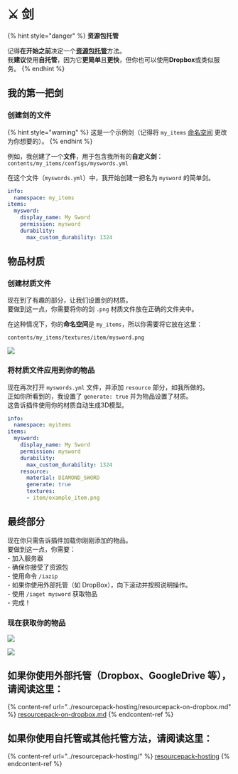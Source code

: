 # ⚔ 剑

{% hint style="danger" %}
**资源包托管**

记得**在开始之前**决定一个[**资源包托管**](../resourcepack-hosting/)方法。\
我**建议**使用**自托管**，因为它**更简单**且**更快**，但你也可以使用**Dropbox**或类似服务。
{% endhint %}

## 我的第一把剑

### 创建剑的文件

{% hint style="warning" %}
这是一个示例剑（记得将 `my_items` [命名空间](broken-reference) 更改为你想要的）。
{% endhint %}

例如，我创建了一个**文件**，用于包含我所有的**自定义剑**：\
`contents/my_items/configs/myswords.yml`

在这个文件（`myswords.yml`）中，我开始创建一把名为 `mysword` 的简单剑。

```yaml
info:
  namespace: my_items
items:
  mysword:
    display_name: My Sword
    permission: mysword
    durability:
      max_custom_durability: 1324
```

## 物品材质

### 创建材质文件

现在到了有趣的部分，让我们设置剑的材质。\
要做到这一点，你需要将你的剑 `.png` 材质文件放在正确的文件夹中。

在这种情况下，你的**命名空间**是 `my_items`，所以你需要将它放在这里：

`contents/my_items/textures/item/mysword.png`

![](../../.gitbook/assets/image\_\(14\).png)

### 将材质文件应用到你的物品

现在再次打开 `myswords.yml` 文件，并添加 `resource` 部分，如我所做的。\
正如你所看到的，我设置了 `generate: true` 并为物品设置了材质。\
这告诉插件使用你的材质自动生成3D模型。

```yaml
info:
  namespace: myitems
items:
  mysword:
    display_name: My Sword
    permission: mysword
    durability:
      max_custom_durability: 1324
    resource:
      material: DIAMOND_SWORD
      generate: true
      textures:
      - item/example_item.png
```

## 最终部分

现在你只需告诉插件加载你刚刚添加的物品。\
要做到这一点，你需要：\
\- 加入服务器\
\- 确保你接受了资源包\
\- 使用命令 `/iazip`\
\- 如果你使用外部托管（如 DropBox），向下滚动并按照说明操作。\
\- 使用 `/iaget mysword` 获取物品\
\- 完成！

### 现在获取你的物品

![](../../.gitbook/assets/image\_\(18\).png)

![](../../.gitbook/assets/image\_\(19\).png)

## 如果你使用外部托管（Dropbox、GoogleDrive 等），请阅读这里：

{% content-ref url="../resourcepack-hosting/resourcepack-on-dropbox.md" %}
[resourcepack-on-dropbox.md](../resourcepack-hosting/resourcepack-on-dropbox.md)
{% endcontent-ref %}

## 如果你使用自托管或其他托管方法，请阅读这里：

{% content-ref url="../resourcepack-hosting/" %}
[resourcepack-hosting](../resourcepack-hosting/)
{% endcontent-ref %}
